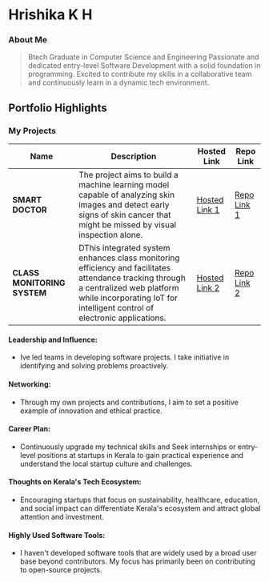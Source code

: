 # Hrishika K H 

### About Me

> Btech Graduate in Computer Science and Engineering
> Passionate and dedicated entry-level Software Development with a solid foundation in programming. Excited to contribute my skills in a collaborative team and continuously learn in a dynamic tech environment.


## Portfolio Highlights

### My Projects

| Name                | Description                                                               | Hosted Link                              | Repo Link                                                      |
|---------------------|---------------------------------------------------------------------------|------------------------------------------|----------------------------------------------------------------|
| **SMART DOCTOR**  | The project aims to build a machine learning model capable of analyzing skin images and detect early signs of skin cancer that might be missed by visual inspection alone.                                     | [Hosted Link 1](https://example.com)    | [Repo Link 1](https://github.com/username/project1)             |
| **CLASS MONITORING SYSTEM**  | DThis integrated system enhances class monitoring efficiency and facilitates attendance tracking through a centralized web platform while incorporating IoT for intelligent control of electronic applications.                                              | [Hosted Link 2](https://example.com)    | [Repo Link 2](https://github.com/username/project2)             |

#### Leadership and Influence:

- Ive led teams in developing software projects. I take initiative in identifying and solving problems proactively. 

#### Networking:

- Through my own projects and contributions, I aim to set a positive example of innovation and ethical practice.
#### Career Plan:

- Continuously upgrade my technical skills and Seek internships or entry-level positions at startups in Kerala to gain practical experience and understand the local startup culture and challenges.
#### Thoughts on Kerala's Tech Ecosystem:

- Encouraging startups that focus on sustainability, healthcare, education, and social impact can differentiate Kerala's ecosystem and attract global attention and investment.

#### Highly Used Software Tools:

- I haven't developed software tools that are widely used by a broad user base beyond contributors. My focus has primarily been on contributing to open-source projects.





